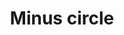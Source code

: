 ---
title: Minus circle
tags: ["minus", "circle", "remove", "subtract", "delete", "deduct", "take away"]
icon: minus-circle
svg: '<svg xmlns="http://www.w3.org/2000/svg" width="24" height="24" fill="none" viewBox="0 0 24 24" stroke-width="1.5" stroke-linecap="round" stroke-linejoin="round" stroke="currentColor"><path d="M8.5 12h7"/><circle cx="12" cy="12" r="9"/></svg>'
---
